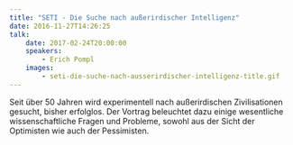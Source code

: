 ```yaml
---
title: "SETI - Die Suche nach außerirdischer Intelligenz"
date: 2016-11-27T14:26:25
talk:
    date: 2017-02-24T20:00:00
    speakers:
        - Erich Pompl
    images:
        - seti-die-suche-nach-ausserirdischer-intelligenz-title.gif
---
```

Seit über 50 Jahren wird experimentell nach außerirdischen Zivilisationen gesucht, bisher erfolglos. Der Vortrag beleuchtet dazu einige wesentliche wissenschaftliche Fragen und Probleme, sowohl aus der Sicht der Optimisten wie auch der Pessimisten.

